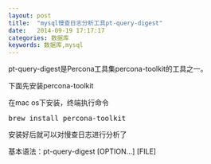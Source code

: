 ```yaml
---
layout: post
title:  "mysql慢查日志分析工具pt-query-digest"
date:   2014-09-19 17:17:17
categories: 数据库
keywords: 数据库,mysql
---
```


pt-query-digest是Percona工具集percona-toolkit的工具之一。

下面先安装percona-toolkit

在mac os下安装，终端执行命令
<pre>brew install percona-toolkit</pre>

安装好后就可以对慢查日志进行分析了

基本语法：pt-query-digest [OPTION...] [FILE]